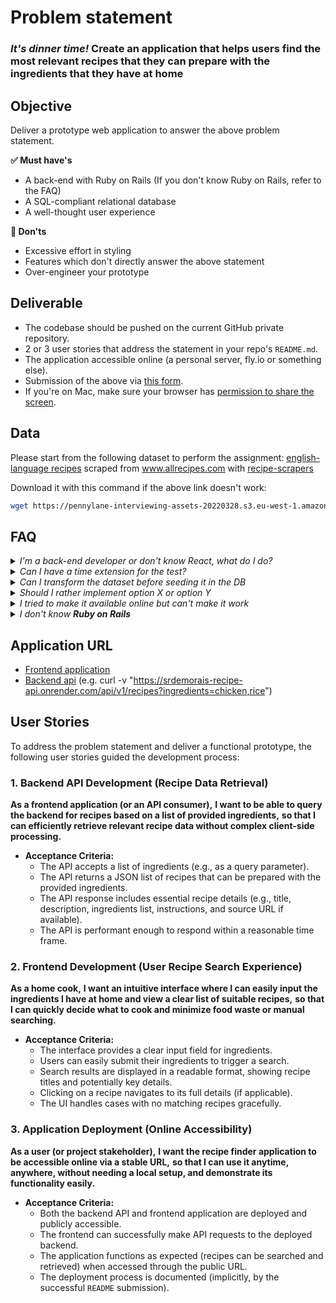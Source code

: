 # Problem statement

### _It's dinner time!_ Create an application that helps users find the most relevant recipes that they can prepare with the ingredients that they have at home

## Objective

Deliver a prototype web application to answer the above problem statement.

__✅ Must have's__

- A back-end with Ruby on Rails (If you don't know Ruby on Rails, refer to the FAQ)
- A SQL-compliant relational database
- A well-thought user experience

__🚫 Don'ts__

- Excessive effort in styling
- Features which don't directly answer the above statement
- Over-engineer your prototype

## Deliverable

- The codebase should be pushed on the current GitHub private repository.
- 2 or 3 user stories that address the statement in your repo's `README.md`.
- The application accessible online (a personal server, fly.io or something else).
- Submission of the above via [this form](https://forms.gle/siH7Rezuq2V1mUJGA).
- If you're on Mac, make sure your browser has [permission to share the screen](https://support.apple.com/en-al/guide/mac-help/mchld6aa7d23/mac).


## Data

Please start from the following dataset to perform the assignment:
[english-language recipes](https://pennylane-interviewing-assets-20220328.s3.eu-west-1.amazonaws.com/recipes-en.json.gz) scraped from www.allrecipes.com with [recipe-scrapers](https://github.com/hhursev/recipe-scrapers)

Download it with this command if the above link doesn't work:
```sh textWrap
wget https://pennylane-interviewing-assets-20220328.s3.eu-west-1.amazonaws.com/recipes-en.json.gz && gzip -dc recipes-en.json.gz > recipes-en.json
```

## FAQ

<details>
<summary><i>I'm a back-end developer or don't know React, what do I do?</i></summary>

Just make the simplest UI, style isn't important and server rendered HTML pages will do!
</details>

<details>
<summary><i>Can I have a time extension for the test?</i></summary>

No worries, we know that unforeseen events happen, simply reach out to the recruiter you've been
talking with to discuss this.
</details>

<details>
<summary><i>Can I transform the dataset before seeding it in the DB</i></summary>

Absolutely, feel free to post-process the dataset as needed to fit your needs.
</details>

<details>
<summary><i>Should I rather implement option X or option Y</i></summary>

That decision is up to you and part of the challenge. Please document your choice
to be able to explain your reflexion and choice to your interviewer for the
challenge debrief.
</details>

<details>
<summary><i>I tried to make it available online but can't make it work</i></summary>

Don't overinvest time (or money) on this if you really can't figure it out and we'll
assess over your local version. Please make sure everything is working smoothly
locally before your debrief interview.
</details>

<details>
<summary><i>I don't know <b>Ruby on Rails</b></i></summary>

That probably means you're applying for a managerial position, so it's fine to
pick another language of your choice to perform this task.
</details>

## Application URL
- [Frontend application](https://recipe-frontend-vqn1.onrender.com/)
- [Backend api](https://srdemorais-recipe-api.onrender.com/api/v1) (e.g. curl -v "https://srdemorais-recipe-api.onrender.com/api/v1/recipes?ingredients=chicken,rice")

## User Stories

To address the problem statement and deliver a functional prototype, the following user stories guided the development process:

### 1. Backend API Development (Recipe Data Retrieval)

**As a frontend application (or an API consumer),**
**I want to be able to query the backend for recipes based on a list of provided ingredients,**
**so that I can efficiently retrieve relevant recipe data without complex client-side processing.**

* **Acceptance Criteria:**
    * The API accepts a list of ingredients (e.g., as a query parameter).
    * The API returns a JSON list of recipes that can be prepared with the provided ingredients.
    * The API response includes essential recipe details (e.g., title, description, ingredients list, instructions, and source URL if available).
    * The API is performant enough to respond within a reasonable time frame.

### 2. Frontend Development (User Recipe Search Experience)

**As a home cook,**
**I want an intuitive interface where I can easily input the ingredients I have at home and view a clear list of suitable recipes,**
**so that I can quickly decide what to cook and minimize food waste or manual searching.**

* **Acceptance Criteria:**
    * The interface provides a clear input field for ingredients.
    * Users can easily submit their ingredients to trigger a search.
    * Search results are displayed in a readable format, showing recipe titles and potentially key details.
    * Clicking on a recipe navigates to its full details (if applicable).
    * The UI handles cases with no matching recipes gracefully.

### 3. Application Deployment (Online Accessibility)

**As a user (or project stakeholder),**
**I want the recipe finder application to be accessible online via a stable URL,**
**so that I can use it anytime, anywhere, without needing a local setup, and demonstrate its functionality easily.**

* **Acceptance Criteria:**
    * Both the backend API and frontend application are deployed and publicly accessible.
    * The frontend can successfully make API requests to the deployed backend.
    * The application functions as expected (recipes can be searched and retrieved) when accessed through the public URL.
    * The deployment process is documented (implicitly, by the successful `README` submission).